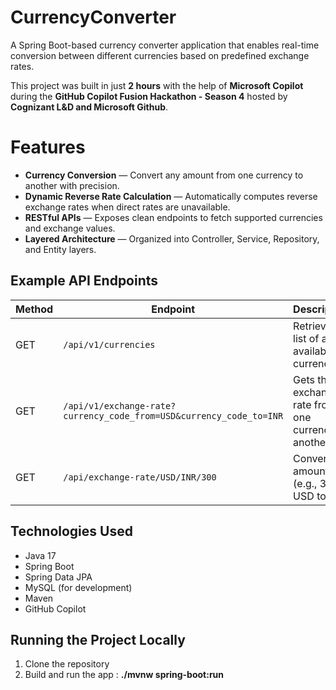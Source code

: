 # CurrencyConverter
A Spring Boot-based currency converter application that enables real-time conversion between different currencies based on predefined exchange rates.

This project was built in just **2 hours** with the help of **Microsoft Copilot** during the **GitHub Copilot Fusion Hackathon - Season 4** hosted by **Cognizant L&D and Microsoft Github**.
  
# Features

-  **Currency Conversion** — Convert any amount from one currency to another with precision.
-  **Dynamic Reverse Rate Calculation** — Automatically computes reverse exchange rates when direct rates are unavailable.
-  **RESTful APIs** — Exposes clean endpoints to fetch supported currencies and exchange values.
-  **Layered Architecture** — Organized into Controller, Service, Repository, and Entity layers.

## Example API Endpoints

| Method | Endpoint | Description |
|--------|----------|-------------|
| GET | `/api/v1/currencies` | Retrieves a list of all available currencies |
| GET | `/api/v1/exchange-rate?currency_code_from=USD&currency_code_to=INR` | Gets the exchange rate from one currency to another |
| GET | `/api/exchange-rate/USD/INR/300` | Converts amount (e.g., 300 USD to INR) |

## Technologies Used

- Java 17
- Spring Boot
- Spring Data JPA
- MySQL (for development)
- Maven
- GitHub Copilot 

## Running the Project Locally

 1. Clone the repository
 2. Build and run the app : **./mvnw spring-boot:run**
